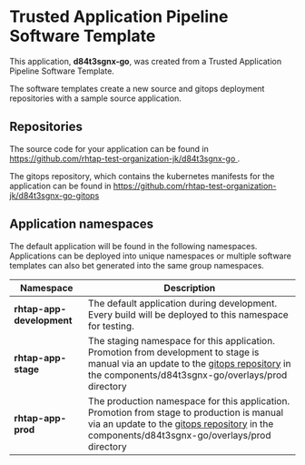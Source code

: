 # Trusted Application Pipeline Software Template

This application, **d84t3sgnx-go**, was created from a Trusted Application Pipeline Software Template.

The software templates create a new source and gitops deployment repositories with a sample source application. 

## Repositories

The source code for your application can be found in [https://github.com/rhtap-test-organization-jk/d84t3sgnx-go ](https://github.com/rhtap-test-organization-jk/d84t3sgnx-go ).
 
The gitops repository, which contains the kubernetes manifests for the application can be found in 
[https://github.com/rhtap-test-organization-jk/d84t3sgnx-go-gitops ](https://github.com/rhtap-test-organization-jk/d84t3sgnx-go-gitops ) 

## Application namespaces 

The default application will be found in the following namespaces. Applications can be deployed into unique namespaces or multiple software templates can also bet generated into the same group namespaces.  

|  Namespace   |  Description   |  
| -------- | -------- |   
| **rhtap-app-development** | The default application during development. Every build will be deployed to this namespace for testing. | 
| **rhtap-app-stage** | The staging namespace for this application. Promotion from development to stage is manual via an update to the [gitops repository](https://github.com/rhtap-test-organization-jk/d84t3sgnx-go-gitops ) in the components/d84t3sgnx-go/overlays/prod directory |  
| **rhtap-app-prod** | The production namespace for this application. Promotion from stage to production is manual via an update to the [gitops repository](https://github.com/rhtap-test-organization-jk/d84t3sgnx-go-gitops ) in the components/d84t3sgnx-go/overlays/prod directory | 